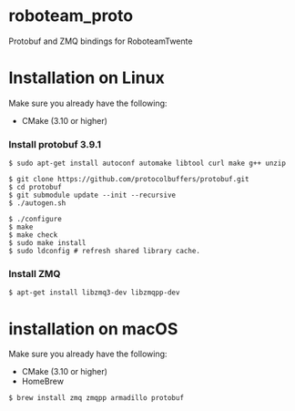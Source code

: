 # roboteam_proto
Protobuf and ZMQ bindings for RoboteamTwente


# Installation on Linux
Make sure you already have the following:
- CMake (3.10 or higher)


### Install protobuf 3.9.1
```
$ sudo apt-get install autoconf automake libtool curl make g++ unzip

$ git clone https://github.com/protocolbuffers/protobuf.git
$ cd protobuf
$ git submodule update --init --recursive
$ ./autogen.sh

$ ./configure
$ make
$ make check
$ sudo make install
$ sudo ldconfig # refresh shared library cache.
```

### Install ZMQ
```
$ apt-get install libzmq3-dev libzmqpp-dev
```

# installation on macOS
Make sure you already have the following:
- CMake (3.10 or higher)
- HomeBrew

```
$ brew install zmq zmqpp armadillo protobuf
```
